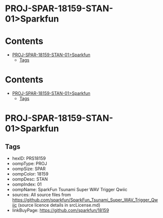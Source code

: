 
PROJ-SPAR-18159-STAN-01>Sparkfun
================================

Contents
========

* [PROJ-SPAR-18159-STAN-01>Sparkfun](#proj-spar-18159-stan-01sparkfun)
	* [Tags](#tags)

Contents
========

* [PROJ-SPAR-18159-STAN-01>Sparkfun](#proj-spar-18159-stan-01sparkfun)
	* [Tags](#tags)

# PROJ-SPAR-18159-STAN-01>Sparkfun

## Tags

- hexID: PRS18159
- oompType: PROJ
- oompSize: SPAR
- oompColor: 18159
- oompDesc: STAN
- oompIndex: 01
- oompName: SparkFun Tsunami Super WAV Trigger Qwiic
- sources: All source files from https://github.com/sparkfun/SparkFun_Tsunami_Super_WAV_Trigger_Qwiic (source licence details in srcLicense.md)
- linkBuyPage: https://github.com/sparkfun/18159
